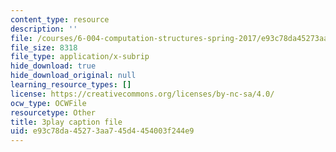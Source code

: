 ```yaml
---
content_type: resource
description: ''
file: /courses/6-004-computation-structures-spring-2017/e93c78da45273aa745d4454003f244e9_LW-8wbtPQIE.srt
file_size: 8318
file_type: application/x-subrip
hide_download: true
hide_download_original: null
learning_resource_types: []
license: https://creativecommons.org/licenses/by-nc-sa/4.0/
ocw_type: OCWFile
resourcetype: Other
title: 3play caption file
uid: e93c78da-4527-3aa7-45d4-454003f244e9
---
```

